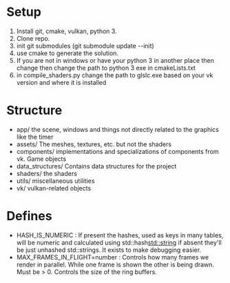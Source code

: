 # Setup
1) Install git, cmake, vulkan, python 3.
2) Clone repo.
3) init git submodules (git submodule update --init)
4) use cmake to generate the solution.
5) If you are not in windows or have your python 3 in another place then change then change the path to python 3 exe in cmakeLists.txt 
6) in compile_shaders.py change the path to glslc.exe based on your vk version and where it is installed

# Structure
- app/ the scene, windows and things not directly related to the graphics like the timer
- assets/ The meshes, textures, etc. but not the shaders
- components/ implementations and specializations of components from vk. Game objects
- data_structures/ Contains data structures for the project
- shaders/ the shaders
- utils/ miscellaneous utilities
- vk/ vulkan-related objects  

# Defines
- HASH_IS_NUMERIC : If present the hashes, used as keys in many tables, will be numeric and calculated using std::hash<std::string> if absent they'll be just unhashed std::strings. It exists to make debugging easier.
- MAX_FRAMES_IN_FLIGHT=number : Controls how many frames we render in parallel. While one frame is shown the other is being drawn. Must be > 0. Controls the size of the ring buffers.